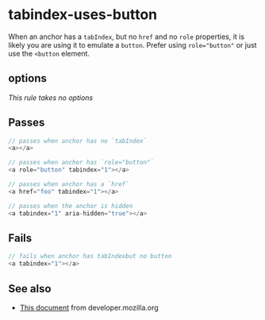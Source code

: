 # tabindex-uses-button

When an anchor has a `tabIndex`, but no `href` and no `role` properties,
it is likely you are using it to emulate a `button`.  Prefer using `role="button"`
or just use the `<button` element.


## options

*This rule takes no options*

## Passes

```js
// passes when anchor has no `tabIndex`
<a></a>

// passes when anchor has `role="button"`
<a role="button" tabindex="1"></a>

// passes when anchor has a `href`
<a href="foo" tabindex="1"></a>

// passes when the anchor is hidden
<a tabindex="1" aria-hidden="true"></a>
```

## Fails

```js
// fails when anchor has tabIndexbut no button
<a tabindex="1"></a>
```

## See also

 - [This document](https://developer.mozilla.org/en-US/docs/Web/Accessibility/ARIA/ARIA_Techniques/Using_the_button_role) from developer.mozilla.org

